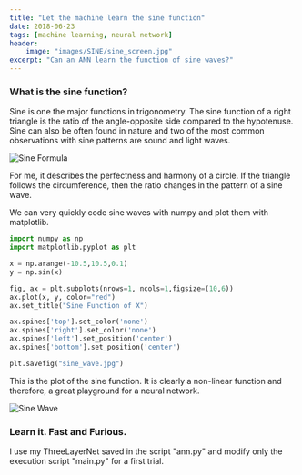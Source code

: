 ```yaml
---
title: "Let the machine learn the sine function"
date: 2018-06-23
tags: [machine learning, neural network]
header:
    image: "images/SINE/sine_screen.jpg"
excerpt: "Can an ANN learn the function of sine waves?"
---
```


### What is the sine function?

Sine is one the major functions in trigonometry. The sine function of a right triangle
is the ratio of the angle-opposite side compared to the hypotenuse. Sine can also 
be often found in nature and two of the most common observations with sine patterns
are sound and light waves.

<img src="{{ site.url }}{{ site.baseurl }}/images/SINE/sine.jpg"
alt="Sine Formula">

For me, it describes the perfectness and harmony of a circle. If the triangle
follows the circumference, then the ratio changes in the pattern of a sine wave.

We can very quickly code sine waves with numpy and plot them with matplotlib.

```python
import numpy as np
import matplotlib.pyplot as plt

x = np.arange(-10.5,10.5,0.1)
y = np.sin(x)

fig, ax = plt.subplots(nrows=1, ncols=1,figsize=(10,6))
ax.plot(x, y, color="red")
ax.set_title("Sine Function of X")

ax.spines['top'].set_color('none')
ax.spines['right'].set_color('none')
ax.spines['left'].set_position('center')
ax.spines['bottom'].set_position('center')

plt.savefig("sine_wave.jpg")
```

This is the plot of the sine function. It is clearly a non-linear function and
therefore, a great playground for a neural network.

<img src="{{ site.url }}{{ site.baseurl }}/images/SINE/sine_wave.jpg"
alt="Sine Wave">

### Learn it. Fast and Furious.

I use my ThreeLayerNet saved in the script "ann.py" and modify only the
execution script "main.py" for a first trial.







